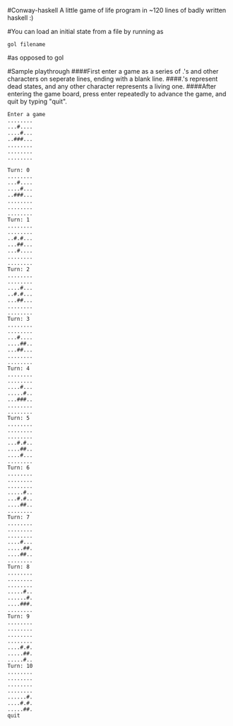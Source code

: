 #Conway-haskell
A little game of life program in ~120 lines of badly written haskell :)

#You can load an initial state from a file by running as
```
gol filename
```
#as opposed to 
gol

#Sample playthrough
####First enter a game as a series of .'s and other characters on seperate lines, ending with a blank line.
####.'s represent dead states, and any other character represents a living one.
####After entering the game board, press enter repeatedly to advance the game, and quit by typing "quit".
```
Enter a game
........
...#....
....#...
..###...
........
........
........

Turn: 0
........
...#....
....#...
..###...
........
........
........
Turn: 1
........
........
..#.#...
...##...
...#....
........
........
Turn: 2
........
........
....#...
..#.#...
...##...
........
........
Turn: 3
........
........
...#....
....##..
...##...
........
........
Turn: 4
........
........
....#...
.....#..
...###..
........
........
Turn: 5
........
........
........
...#.#..
....##..
....#...
........
Turn: 6
........
........
........
.....#..
...#.#..
....##..
........
Turn: 7
........
........
........
....#...
.....##.
....##..
........
Turn: 8
........
........
........
.....#..
......#.
....###.
........
Turn: 9
........
........
........
........
....#.#.
.....##.
.....#..
Turn: 10
........
........
........
........
......#.
....#.#.
.....##.
quit
```
